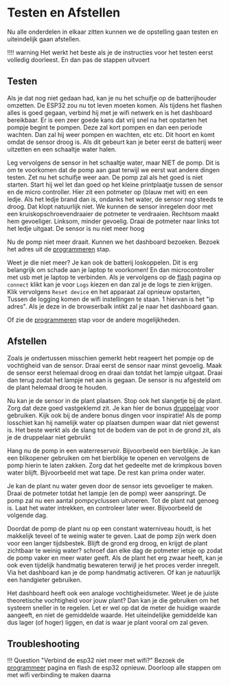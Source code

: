 # Testen en Afstellen

Nu alle onderdelen in elkaar zitten kunnen we de opstelling gaan testen en uiteindelijk gaan afstellen.

!!!! warning
    Het werkt het beste als je de instructies voor het testen eerst volledig doorleest. En dan pas de stappen uitvoert

## Testen

Als je dat nog niet gedaan had, kan je nu het schuifje op de batterijhouder omzetten. De ESP32 zou nu tot leven moeten komen. Als tijdens het flashen alles is goed gegaan, verbind hij met je wifi netwerk en is het dashboard bereikbaar. Er is een zeer goede kans dat vrij snel na het opstarten het pompje begint te pompen. Deze zal kort pompen en dan een periode wachten. Dan zal hij weer pompen en wachten, etc etc. Dit hoort en komt omdat de sensor droog is. Als dit gebeurt kan je beter eerst de batterij weer uitzetten en een schaaltje water halen.

Leg vervolgens de sensor in het schaaltje water, maar NIET de pomp. Dit is om te voorkomen dat de pomp aan gaat terwijl we eerst wat andere dingen testen. Zet nu het schuifje weer aan. De pomp zal als het goed is niet starten. Start hij wel let dan goed op het kleine printplaatje tussen de sensor en de micro controller. Hier zit een potmeter op (blauw met wit) en een ledje. Als het ledje brand dan is, ondanks het water, de sensor nog steeds te droog. Dat klopt natuurlijk niet. We kunnen de sensor inregelen door met een kruiskopschroevendraaier de potmeter te verdraaien. Rechtsom maakt hem gevoeliger. Linksom, minder gevoelig. Draai de potmeter naar links tot het ledje uitgaat. De sensor is nu niet meer hoog

Nu de pomp niet meer draait. Kunnen we het dashboard bezoeken. Bezoek het adres uit de [programmeren](01-flashing-firmware.md) stap.

Weet je die niet meer? Je kan ook de batterij loskoppelen. Dit is erg belangrijk om schade aan je laptop te voorkomen! En dan microcontroller met usb met je laptop te verbinden. Als je vervolgens op de [flash](../flash.md) pagina op `connect` klikt kan je voor `Logs` kiezen en dan zal je de logs te zien krijgen. Klik vervolgens `Reset device` en het apparaat zal opnieuw opstarten, Tussen de logging komen de wifi instellingen te staan. 1 hiervan is het "ip adres". Als je deze in de browserbalk intikt zal je naar het dashboard gaan.

Of zie de [programmeren](01-flashing-firmware.md) stap voor de andere mogelijkheden.

## Afstellen

Zoals je ondertussen misschien gemerkt hebt reageert het pompje op de vochtigheid van de sensor. Draai eerst de sensor naar minst gevoelig. Maak de sensor eerst helemaal droog en draai dan totdat het lampje uitgaat. Draai dan terug zodat het lampje net aan is gegaan. De sensor is nu afgesteld om de plant helemaal droog te houden.

Nu kan je de sensor in de plant plaatsen. Stop ook het slangetje bij de plant. Zorg dat deze goed vastgeklemd zit. Je kan hier de bonus [druppelaar](../bonus/dripper.md) voor gebruiken. Kijk ook bij de andere bonus dingen voor inspiratie! Als de pomp losschiet kan hij namelijk water op plaatsen dumpen waar dat niet gewenst is. Het beste werkt als de slang tot de bodem van de pot in de grond zit, als je de druppelaar niet gebruikt

Hang nu de pomp in een waterreservoir. Bijvoorbeeld een bierblikje. Je kan een blikopener gebruiken om het bierblikje te openen en vervolgens de pomp hierin te laten zakken. Zorg dat het gedeelte met de krimpkous boven water blijft. Bijvoorbeeld met wat tape. De rest kan prima onder water.

Je kan de plant nu water geven door de sensor iets gevoeliger te maken. Draai de potmeter totdat het lampje (en de pomp) weer aanspringt. De pomp zal nu een aantal pompcyclussen uitvoeren. Tot de plant nat genoeg is. Laat het water intrekken, en controleer later weer. Bijvoorbeeld de volgende dag.

Doordat de pomp de plant nu op een constant waterniveau houdt, is het makkelijk teveel of te weinig water te geven. Laat de pomp zijn werk doen voor een langer tijdsbestek. Blijft de grond erg droog, en krijgt de plant zichtbaar te weinig water? schroef dan elke dag de potmeter ietsje op zodat de pomp vaker en meer water geeft. Als de plant het erg zwaar heeft, kan je ook even tijdelijk handmatig bewateren terwijl je het proces verder inregelt. Via het dashboard kan je de pomp handmatig activeren. Of kan je natuurlijk een handgieter gebruiken.

Het dashboard heeft ook een analoge vochtigheidsmeter. Weet je de juiste theoretische vochtigheid voor jouw plant? Dan kan je die gebruiken om het systeem sneller in te regelen. Let er wel op dat de meter de huidige waarde aangeeft, en niet de gemiddelde waarde. Het uiteindelijke gemiddelde kan dus lager (of hoger) liggen, en dat is waar je plant vooral om zal geven.

## Troubleshooting

!!! Question "Verbind de esp32 niet meer met wifi?"
    Bezoek de [programmeer](01-flashing-firmware.md) pagina en flash de esp32 opnieuw. Doorloop alle stappen om met wifi verbinding te maken daarna


